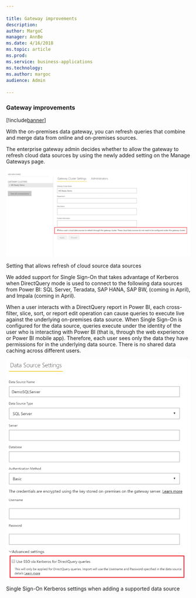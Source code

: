 ```yaml
---

title: Gateway improvements
description: 
author: MargoC
manager: AnnBe
ms.date: 4/16/2018
ms.topic: article
ms.prod: 
ms.service: business-applications
ms.technology: 
ms.author: margoc
audience: Admin

---
```

### Gateway improvements

[!include[banner](../../includes/banner.md)]




With the on-premises data gateway, you can refresh queries that combine and
merge data from online and on-premises sources.

The enterprise gateway admin decides whether to allow the gateway to refresh
cloud data sources by using the newly added setting on the Manage Gateways page.

![Screenshot of the setting that allows refresh of cloud source data](media/index-1.png "Screenshot of the setting that allows refresh of cloud source data")
<!-- gateway_mashup.png -->


Setting that allows refresh of cloud source data sources

We added support for Single Sign-On that takes advantage of Kerberos when
DirectQuery mode is used to connect to the following data sources from Power BI:
SQL Server, Teradata, SAP HANA, SAP BW, (coming in April), and Impala (coming in
April).

When a user interacts with a DirectQuery report in Power BI, each cross-filter,
slice, sort, or report edit operation can cause queries to execute live against
the underlying on-premises data source. When Single Sign-On is configured for
the data source, queries execute under the identity of the user who is
interacting with Power BI (that is, through the web experience or Power BI
mobile app). Therefore, each user sees only the data they have permissions for
in the underlying data source. There is no shared data caching across different
users.

![Screenshot of the single sign-on Kerberos settings when adding a supported data source](media/index-2.png "Screenshot of the single sign-on Kerberos settings when adding a supported data source")
<!-- gateway_SSO.png -->


Single Sign-On Kerberos settings when adding a supported data source
